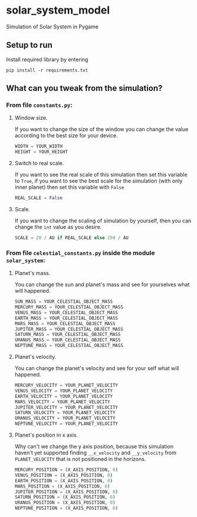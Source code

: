 # solar_system_model
Simulation of Solar System in Pygame

## Setup to run
Install required library by entering

`pip install -r requirements.txt`

## What can you tweak from the simulation?
### From file `constants.py`:
1. Window size.
   
   If you want to change the size of the window you can change the value according to the best size for your device.
    ```python
    WIDTH = YOUR_WIDTH
    HEIGHT = YOUR_HEIGHT
    ```

2. Switch to real scale.
   
   If you want to see the real scale of this simulation then set this variable to `True`, if you want to see the best scale for the simulation (with only inner planet) then set this variable with `False`
    ```python
    REAL_SCALE = False
    ```

3. Scale. 
   
   If you want to change the scaling of simulation by yourself, then you can change the `int` value as you desire.
    ```python
    SCALE = 20 / AU if REAL_SCALE else 250 / AU
    ```

### From file `celestial_constants.py` inside the module `solar_system`:
1. Planet's mass.
   
   You can change the sun and planet's mass and see for yourselves what will happened.
   ```python
   SUN_MASS = YOUR_CELESTIAL_OBJECT_MASS 
   MERCURY_MASS = YOUR_CELESTIAL_OBJECT_MASS
   VENUS_MASS = YOUR_CELESTIAL_OBJECT_MASS 
   EARTH_MASS = YOUR_CELESTIAL_OBJECT_MASS 
   MARS_MASS = YOUR_CELESTIAL_OBJECT_MASS 
   JUPITER_MASS = YOUR_CELESTIAL_OBJECT_MASS  
   SATURN_MASS = YOUR_CELESTIAL_OBJECT_MASS
   URANUS_MASS = YOUR_CELESTIAL_OBJECT_MASS 
   NEPTUNE_MASS = YOUR_CELESTIAL_OBJECT_MASS 
   ```
2. Planet's velocity.
   
   You can change the planet's velocity and see for your self what will happened.
   ```python
   MERCURY_VELOCITY = YOUR_PLANET_VELOCITY
   VENUS_VELOCITY = YOUR_PLANET_VELOCITY
   EARTH_VELOCITY = YOUR_PLANET_VELOCITY
   MARS_VELOCITY = YOUR_PLANET_VELOCITY
   JUPITER_VELOCITY = YOUR_PLANET_VELOCITY
   SATURN_VELOCITY = YOUR_PLANET_VELOCITY
   URANUS_VELOCITY = YOUR_PLANET_VELOCITY
   NEPTUNE_VELOCITY = YOUR_PLANET_VELOCITY 
   ```
3. Planet's position in x axis.
   
   Why can't we change the y axis position, because this simulation haven't yet supported finding `__x_velocity` and `__y_velocity` from `PLANET_VELOCITY` that is not positioned in the horizons. 

   ```python
   MERCURY_POSITION = (X_AXIS_POSITION, 0)
   VENUS_POSITION = (X_AXIS_POSITION, 0)
   EARTH_POSITION = (X_AXIS_POSITION, 0)
   MARS_POSITION = (X_AXIS_POSITION, 0)
   JUPITER_POSITION = (X_AXIS_POSITION, 0)
   SATURN_POSITION = (X_AXIS_POSITION, 0)
   URANUS_POSITION = (X_AXIS_POSITION, 0)
   NEPTUNE_POSITION = (X_AXIS_POSITION, 0) 
   ```
